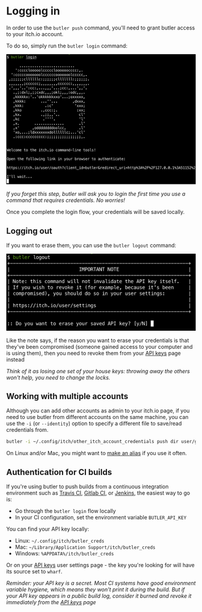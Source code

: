 
# Logging in

In order to use the `butler push` command, you'll need to grant butler access
to your itch.io account.

To do so, simply run the `butler login` command:

![](images/butler-login.png)

*If you forget this step, butler will ask you to login the first time you
use a command that requires credentials. No worries!*

Once you complete the login flow, your credentials will be saved locally.

## Logging out

If you want to erase them, you can use the `butler logout` command:

![](images/butler-logout.png)

Like the note says, if the reason you want to erase your credentials is
that they've been compromised (someone gained access to your computer and
is using them), then you need to revoke them from your [API keys][api-keys] page instead

*Think of it as losing one set of your house keys: throwing away the
others won't help, you need to change the locks.*

## Working with multiple accounts

Although you can add other accounts as admin to your itch.io page, if you
need to use butler from different accounts on the same machine, you can
use the `-i` (or `--identity`) option to specify a different file to
save/read credentials from.

```bash
butler -i ~/.config/itch/other_itch_account_credentials push dir user/game:channel
```

On Linux and/or Mac, you might want to [make an alias](http://www.linuxhowtos.org/Tips%20and%20Tricks/command_aliases.htm) if you use it often.

## Authentication for CI builds

If you're using butler to push builds from a continuous integration environment such
as [Travis CI](https://travis-ci.org/), [Gitlab CI](https://about.gitlab.com/gitlab-ci/), or
[Jenkins](https://jenkins.io/), the easiest way to go is:

  * Go through the `butler login` flow locally
  * In your CI configuration, set the environment variable `BUTLER_API_KEY`

You can find your API key locally:

  * Linux: `~/.config/itch/butler_creds`
  * Mac: `~/Library/Application Support/itch/butler_creds`
  * Windows: `%APPDATA%/itch/butler_creds`

Or on your [API keys][api-keys] user settings page - the key you're
looking for will have its source set to `wharf`.

*Reminder: your API key is a secret. Most CI systems have good environment variable hygiene, which
means they won't print it during the build. But if your API key appears in a public build log, consider
it burned and revoke it immediately from the [API keys][api-keys] page*

[api-keys]: https://itch.io/user/settings/api-keys

